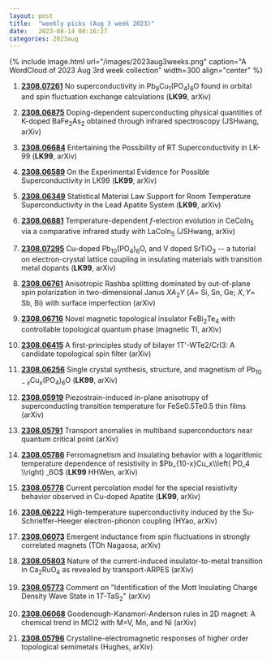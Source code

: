 ```yaml
---
layout: post
title:  "weekly picks (Aug 3 week 2023)"
date:   2023-08-14 00:16:27
categories: 2023aug
---
```



{% include image.html url="/images/2023aug3weeks.png" caption="A WordCloud of 2023 Aug 3rd week collection" width=300 align="center" %}


1. **[2308.07261](http://arxiv.org/abs/2308.07261)** No superconductivity in Pb$_9$Cu$_1$(PO$_4$)$_6$O found in orbital and spin fluctuation exchange calculations (**LK99**, arXiv)

1. **[2308.06875](http://arxiv.org/abs/2308.06875)** Doping-dependent superconducting physical quantities of K-doped BaFe$_2$As$_2$ obtained through infrared spectroscopy (JSHwang, arXiv)

1. **[2308.06684](http://arxiv.org/abs/2308.06684)** Entertaining the Possibility of RT Superconductivity in LK-99 (**LK99**, arXiv)

1. **[2308.06589](http://arxiv.org/abs/2308.06589)** On the Experimental Evidence for Possible Superconductivity in LK99 (**LK99**, arXiv)

1. **[2308.06349](http://arxiv.org/abs/2308.06349)** Statistical Material Law Support for Room Temperature Superconductivity in the Lead Apatite System (**LK99**, arXiv)

1. **[2308.06881](http://arxiv.org/abs/2308.06881)** Temperature-dependent $f$-electron evolution in CeCoIn$_5$ via a comparative infrared study with LaCoIn$_5$ (JSHwang, arXiv)

1. **[2308.07295](http://arxiv.org/abs/2308.07295)** Cu-doped Pb$_{10}$(PO$_4$)$_6$O, and V doped SrTiO$_3$ -- a tutorial on electron-crystal lattice coupling in insulating materials with transition metal dopants (**LK99**, arXiv)

1. **[2308.06761](http://arxiv.org/abs/2308.06761)** Anisotropic Rashba splitting dominated by out-of-plane spin polarization in two-dimensional Janus $XA_{2}Y$ ($A$= Si, Sn, Ge; $X,Y$= Sb, Bi) with surface imperfection (arXiv)

1. **[2308.06716](http://arxiv.org/abs/2308.06716)** Novel magnetic topological insulator FeBi$_2$Te$_4$ with controllable topological quantum phase (magnetic TI, arXiv)

1. **[2308.06415](http://arxiv.org/abs/2308.06415)** A first-principles study of bilayer 1T'-WTe2/CrI3: A candidate topological spin filter (arXiv)





1. **[2308.06256](http://arxiv.org/abs/2308.06256)** Single crystal synthesis, structure, and magnetism of Pb$_{10-x}$Cu$_x$(PO$_4$)$_6$O (**LK99**, arXiv)

1. **[2308.05919](http://arxiv.org/abs/2308.05919)** Piezostrain-induced in-plane anisotropy of superconducting transition temperature for FeSe0.5Te0.5 thin films (arXiv)

1. **[2308.05791](http://arxiv.org/abs/2308.05791)** Transport anomalies in multiband superconductors near quantum critical point (arXiv)

1. **[2308.05786](http://arxiv.org/abs/2308.05786)** Ferromagnetism and insulating behavior with a logarithmic temperature dependence of resistivity in $Pb_{10-x}Cu_x\\left( PO_4 \\right) _6O$ (**LK99** HHWen, arXiv)

1. **[2308.05778](http://arxiv.org/abs/2308.05778)** Current percolation model for the special resistivity behavior observed in Cu-doped Apatite (**LK99**, arXiv)

1. **[2308.06222](http://arxiv.org/abs/2308.06222)** High-temperature superconductivity induced by the Su-Schrieffer-Heeger electron-phonon coupling (HYao, arXiv)

1. **[2308.06073](http://arxiv.org/abs/2308.06073)** Emergent inductance from spin fluctuations in strongly correlated magnets (TOh Nagaosa, arXiv)

1. **[2308.05803](http://arxiv.org/abs/2308.05803)** Nature of the current-induced insulator-to-metal transition in Ca$_2$RuO$_4$ as revealed by transport-ARPES (arXiv)

1. **[2308.05773](http://arxiv.org/abs/2308.05773)** Comment on "Identification of the Mott Insulating Charge Density Wave State in $1T$-TaS$_2$" (arXiv)

1. **[2308.06068](http://arxiv.org/abs/2308.06068)** Goodenough-Kanamori-Anderson rules in 2D magnet: A chemical trend in MCl2 with M=V, Mn, and Ni (arXiv)

1. **[2308.05796](http://arxiv.org/abs/2308.05796)** Crystalline-electromagnetic responses of higher order topological semimetals (Hughes, arXiv)
